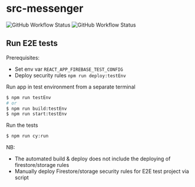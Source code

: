 # src-messenger

![GitHub Workflow Status](https://img.shields.io/github/workflow/status/samrc/src-messenger/E2E%20Tests?label=E2E%20Tests&style=for-the-badge)
![GitHub Workflow Status](https://img.shields.io/github/workflow/status/samRC/src-messenger/Deploy%20to%20Firebase%20Hosting%20on%20merge?label=BUILD%2FDEPLOY&style=for-the-badge)

## Run E2E tests

Prerequisites:

- Set env var `REACT_APP_FIREBASE_TEST_CONFIG`
- Deploy security rules `npm run deploy:testEnv`

Run app in test environment from a separate terminal

```bash
$ npm run testEnv
# or
$ npm run build:testEnv
$ npm run start:testEnv
```

Run the tests

```bash
$ npm run cy:run
```

NB:

- The automated build & deploy does not include the deploying of firestore/storage rules
- Manually deploy Firestore/storage security rules for E2E test project via script
